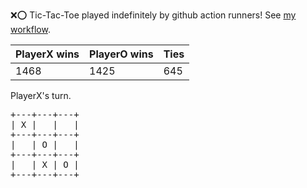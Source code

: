 :x::o: Tic-Tac-Toe played indefinitely by github action runners! See [my workflow](.github/workflows/play.yaml).

|PlayerX wins|PlayerO wins|Ties|
|-|-|-|
|1468|1425|645|

PlayerX's turn.

<pre>
+---+---+---+
| X |   |   |
+---+---+---+
|   | O |   |
+---+---+---+
|   | X | O |
+---+---+---+
</pre>